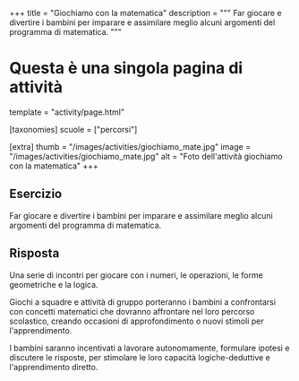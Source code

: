 +++
title = "Giochiamo con la matematica"
description = """
    Far giocare e divertire i bambini per imparare e assimilare
    meglio alcuni argomenti del programma di matematica.
"""

# Questa è una singola pagina di attività
template = "activity/page.html"

[taxonomies]
scuole = ["percorsi"]

[extra]
thumb = "/images/activities/giochiamo_mate.jpg"
image = "/images/activities/giochiamo_mate.jpg"
alt = "Foto dell'attività giochiamo con la matematica"
+++

## Esercizio

Far giocare e divertire i bambini per imparare e assimilare meglio alcuni argomenti del programma di matematica.

## Risposta

Una serie di incontri per giocare con i numeri, le operazioni, le forme geometriche e la logica.

Giochi a squadre e attività di gruppo porteranno i bambini a confrontarsi con
concetti matematici che dovranno affrontare nel loro percorso scolastico,
creando occasioni di approfondimento o nuovi stimoli per l'apprendimento.

I bambini saranno incentivati a lavorare autonomamente, formulare ipotesi e
discutere le risposte, per stimolare le loro capacità logiche-deduttive
e l'apprendimento diretto.
